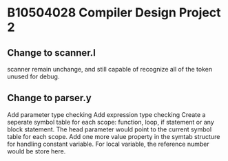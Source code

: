 # B10504028 Compiler Design Project 2
## Change to scanner.l
scanner remain unchange, and still capable of recognize all of the token unused for debug.
## Change to parser.y
Add parameter type checking
Add expression type checking
Create a seperate symbol table for each scope: function, loop, if statement or any block statement. The head parameter would point to the current symbol table for each scope.
Add one more value property in the symtab structure for handling constant variable. For local variable, the reference number would be store here.